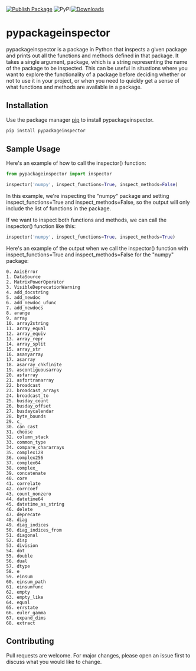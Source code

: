 [![Publish Package](https://github.com/LpCodes/pypackageinspector/actions/workflows/python-publish.yml/badge.svg)](https://github.com/LpCodes/pypackageinspector/actions/workflows/python-publish.yml) ![PyPI](https://img.shields.io/pypi/v/pypackageinspector)[![Downloads](https://static.pepy.tech/personalized-badge/pypackageinspector?period=total&units=none&left_color=black&right_color=brightgreen&left_text=Downloads)](https://pepy.tech/project/pypackageinspector)
# pypackageinspector

pypackageinspector is a package in Python that inspects a given package and prints out all the functions and methods defined in that package. It takes a single argument, package, which is a string representing the name of the package to be inspected.
This can be useful in situations where you want to explore the functionality of a package before deciding whether or not to use it in your project, or when you need to quickly get a sense of what functions and methods are available in a package.

## Installation

Use the package manager [pip](https://pip.pypa.io/en/stable/) to install pypackageinspector.

```bash
pip install pypackageinspector
```

## Sample Usage

Here's an example of how to call the inspector() function:
```python
from pypackageinspector import inspector

inspector('numpy', inspect_functions=True, inspect_methods=False)

```

In this example, we're inspecting the "numpy" package and setting inspect_functions=True and inspect_methods=False, so the output will only include the list of functions in the package.

If we want to inspect both functions and methods, we can call the inspector() function like this:

```python
inspector('numpy', inspect_functions=True, inspect_methods=True)


```
 Here's an example of the output when we call the inspector() function with inspect_functions=True and inspect_methods=False for the "numpy" package:
```Functions:
0. AxisError
1. DataSource
2. MatrixPowerOperator
3. VisibleDeprecationWarning
4. add_docstring
5. add_newdoc
6. add_newdoc_ufunc
7. add_newdocs
8. arange
9. array
10. array2string
11. array_equal
12. array_equiv
13. array_repr
14. array_split
15. array_str
16. asanyarray
17. asarray
18. asarray_chkfinite
19. ascontiguousarray
20. asfarray
21. asfortranarray
22. broadcast
23. broadcast_arrays
24. broadcast_to
25. busday_count
26. busday_offset
27. busdaycalendar
28. byte_bounds
29. c_
30. can_cast
31. choose
32. column_stack
33. common_type
34. compare_chararrays
35. complex128
36. complex256
37. complex64
38. complex_
39. concatenate
40. core
41. correlate
42. corrcoef
43. count_nonzero
44. datetime64
45. datetime_as_string
46. delete
47. deprecate
48. diag
49. diag_indices
50. diag_indices_from
51. diagonal
52. disp
53. division
54. dot
55. double
56. dual
57. dtype
58. e
59. einsum
60. einsum_path
61. einsumfunc
62. empty
63. empty_like
64. equal
65. errstate
66. euler_gamma
67. expand_dims
68. extract

```

## Contributing

Pull requests are welcome. For major changes, please open an issue first
to discuss what you would like to change.
